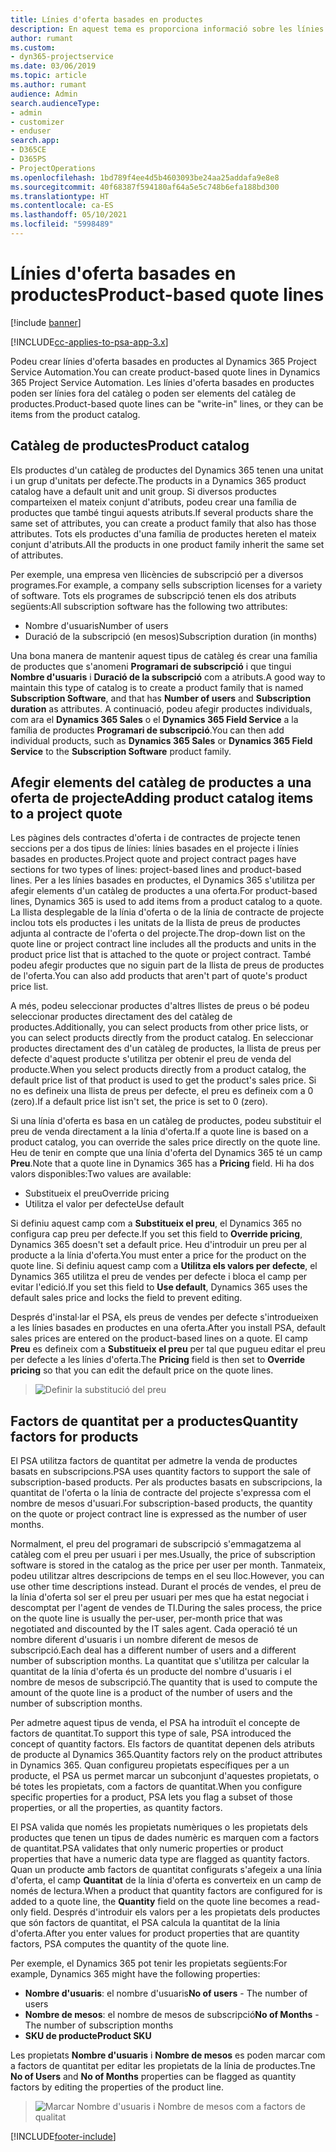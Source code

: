 ```yaml
---
title: Línies d'oferta basades en productes
description: En aquest tema es proporciona informació sobre les línies d'oferta basades en productes.
author: rumant
ms.custom:
- dyn365-projectservice
ms.date: 03/06/2019
ms.topic: article
ms.author: rumant
audience: Admin
search.audienceType:
- admin
- customizer
- enduser
search.app:
- D365CE
- D365PS
- ProjectOperations
ms.openlocfilehash: 1bd789f4ee4d5b4603093be24aa25addafa9e8e8
ms.sourcegitcommit: 40f68387f594180af64a5e5c748b6efa188bd300
ms.translationtype: HT
ms.contentlocale: ca-ES
ms.lasthandoff: 05/10/2021
ms.locfileid: "5998489"
---
```

# <a name="product-based-quote-lines"></a><span data-ttu-id="9a9c3-103">Línies d'oferta basades en productes</span><span class="sxs-lookup"><span data-stu-id="9a9c3-103">Product-based quote lines</span></span>

[!include [banner](../includes/psa-now-project-operations.md)]

[!INCLUDE[cc-applies-to-psa-app-3.x](../includes/cc-applies-to-psa-app-3x.md)]


<span data-ttu-id="9a9c3-104">Podeu crear línies d'oferta basades en productes al Dynamics 365 Project Service Automation.</span><span class="sxs-lookup"><span data-stu-id="9a9c3-104">You can create product-based quote lines in Dynamics 365 Project Service Automation.</span></span> <span data-ttu-id="9a9c3-105">Les línies d'oferta basades en productes poden ser línies fora del catàleg o poden ser elements del catàleg de productes.</span><span class="sxs-lookup"><span data-stu-id="9a9c3-105">Product-based quote lines can be "write-in" lines, or they can be items from the product catalog.</span></span>

## <a name="product-catalog"></a><span data-ttu-id="9a9c3-106">Catàleg de productes</span><span class="sxs-lookup"><span data-stu-id="9a9c3-106">Product catalog</span></span>

<span data-ttu-id="9a9c3-107">Els productes d'un catàleg de productes del Dynamics 365 tenen una unitat i un grup d'unitats per defecte.</span><span class="sxs-lookup"><span data-stu-id="9a9c3-107">The products in a Dynamics 365 product catalog have a default unit and unit group.</span></span> <span data-ttu-id="9a9c3-108">Si diversos productes comparteixen el mateix conjunt d'atributs, podeu crear una família de productes que també tingui aquests atributs.</span><span class="sxs-lookup"><span data-stu-id="9a9c3-108">If several products share the same set of attributes, you can create a product family that also has those attributes.</span></span> <span data-ttu-id="9a9c3-109">Tots els productes d'una família de productes hereten el mateix conjunt d'atributs.</span><span class="sxs-lookup"><span data-stu-id="9a9c3-109">All the products in one product family inherit the same set of attributes.</span></span>

<span data-ttu-id="9a9c3-110">Per exemple, una empresa ven llicències de subscripció per a diversos programes.</span><span class="sxs-lookup"><span data-stu-id="9a9c3-110">For example, a company sells subscription licenses for a variety of software.</span></span> <span data-ttu-id="9a9c3-111">Tots els programes de subscripció tenen els dos atributs següents:</span><span class="sxs-lookup"><span data-stu-id="9a9c3-111">All subscription software has the following two attributes:</span></span>

- <span data-ttu-id="9a9c3-112">Nombre d'usuaris</span><span class="sxs-lookup"><span data-stu-id="9a9c3-112">Number of users</span></span> 
- <span data-ttu-id="9a9c3-113">Duració de la subscripció (en mesos)</span><span class="sxs-lookup"><span data-stu-id="9a9c3-113">Subscription duration (in months)</span></span>

<span data-ttu-id="9a9c3-114">Una bona manera de mantenir aquest tipus de catàleg és crear una família de productes que s'anomeni **Programari de subscripció** i que tingui **Nombre d'usuaris** i **Duració de la subscripció** com a atributs.</span><span class="sxs-lookup"><span data-stu-id="9a9c3-114">A good way to maintain this type of catalog is to create a product family that is named **Subscription Software**, and that has **Number of users** and **Subscription duration** as attributes.</span></span> <span data-ttu-id="9a9c3-115">A continuació, podeu afegir productes individuals, com ara el **Dynamics 365 Sales** o el **Dynamics 365 Field Service** a la família de productes **Programari de subscripció**.</span><span class="sxs-lookup"><span data-stu-id="9a9c3-115">You can then add individual products, such as **Dynamics 365 Sales** or **Dynamics 365 Field Service** to the **Subscription Software** product family.</span></span>

## <a name="adding-product-catalog-items-to-a-project-quote"></a><span data-ttu-id="9a9c3-116">Afegir elements del catàleg de productes a una oferta de projecte</span><span class="sxs-lookup"><span data-stu-id="9a9c3-116">Adding product catalog items to a project quote</span></span>

<span data-ttu-id="9a9c3-117">Les pàgines dels contractes d'oferta i de contractes de projecte tenen seccions per a dos tipus de línies: línies basades en el projecte i línies basades en productes.</span><span class="sxs-lookup"><span data-stu-id="9a9c3-117">Project quote and project contract pages have sections for two types of lines: project-based lines and product-based lines.</span></span> <span data-ttu-id="9a9c3-118">Per a les línies basades en productes, el Dynamics 365 s'utilitza per afegir elements d'un catàleg de productes a una oferta.</span><span class="sxs-lookup"><span data-stu-id="9a9c3-118">For product-based lines, Dynamics 365 is used to add items from a product catalog to a quote.</span></span> <span data-ttu-id="9a9c3-119">La llista desplegable de la línia d'oferta o de la línia de contracte de projecte inclou tots els productes i les unitats de la llista de preus de productes adjunta al contracte de l'oferta o del projecte.</span><span class="sxs-lookup"><span data-stu-id="9a9c3-119">The drop-down list on the quote line or project contract line includes all the products and units in the product price list that is attached to the quote or project contract.</span></span> <span data-ttu-id="9a9c3-120">També podeu afegir productes que no siguin part de la llista de preus de productes de l'oferta.</span><span class="sxs-lookup"><span data-stu-id="9a9c3-120">You can also add products that aren't part of quote's product price list.</span></span>

<span data-ttu-id="9a9c3-121">A més, podeu seleccionar productes d'altres llistes de preus o bé podeu seleccionar productes directament des del catàleg de productes.</span><span class="sxs-lookup"><span data-stu-id="9a9c3-121">Additionally, you can select products from other price lists, or you can select products directly from the product catalog.</span></span> <span data-ttu-id="9a9c3-122">En seleccionar productes directament des d'un catàleg de productes, la llista de preus per defecte d'aquest producte s'utilitza per obtenir el preu de venda del producte.</span><span class="sxs-lookup"><span data-stu-id="9a9c3-122">When you select products directly from a product catalog, the default price list of that product is used to get the product's sales price.</span></span> <span data-ttu-id="9a9c3-123">Si no es defineix una llista de preus per defecte, el preu es defineix com a 0 (zero).</span><span class="sxs-lookup"><span data-stu-id="9a9c3-123">If a default price list isn't set, the price is set to 0 (zero).</span></span>

<span data-ttu-id="9a9c3-124">Si una línia d'oferta es basa en un catàleg de productes, podeu substituir el preu de venda directament a la línia d'oferta.</span><span class="sxs-lookup"><span data-stu-id="9a9c3-124">If a quote line is based on a product catalog, you can override the sales price directly on the quote line.</span></span> <span data-ttu-id="9a9c3-125">Heu de tenir en compte que una línia d'oferta del Dynamics 365 té un camp **Preu**.</span><span class="sxs-lookup"><span data-stu-id="9a9c3-125">Note that a quote line in Dynamics 365 has a **Pricing** field.</span></span> <span data-ttu-id="9a9c3-126">Hi ha dos valors disponibles:</span><span class="sxs-lookup"><span data-stu-id="9a9c3-126">Two values are available:</span></span>

- <span data-ttu-id="9a9c3-127">Substitueix el preu</span><span class="sxs-lookup"><span data-stu-id="9a9c3-127">Override pricing</span></span>  
- <span data-ttu-id="9a9c3-128">Utilitza el valor per defecte</span><span class="sxs-lookup"><span data-stu-id="9a9c3-128">Use default</span></span>

<span data-ttu-id="9a9c3-129">Si definiu aquest camp com a **Substitueix el preu**, el Dynamics 365 no configura cap preu per defecte.</span><span class="sxs-lookup"><span data-stu-id="9a9c3-129">If you set this field to **Override pricing**, Dynamics 365 doesn't set a default price.</span></span> <span data-ttu-id="9a9c3-130">Heu d'introduir un preu per al producte a la línia d'oferta.</span><span class="sxs-lookup"><span data-stu-id="9a9c3-130">You must enter a price for the product on the quote line.</span></span> <span data-ttu-id="9a9c3-131">Si definiu aquest camp com a **Utilitza els valors per defecte**, el Dynamics 365 utilitza el preu de vendes per defecte i bloca el camp per evitar l'edició.</span><span class="sxs-lookup"><span data-stu-id="9a9c3-131">If you set this field to **Use default**, Dynamics 365 uses the default sales price and locks the field to prevent editing.</span></span>

<span data-ttu-id="9a9c3-132">Després d'instal·lar el PSA, els preus de vendes per defecte s'introdueixen a les línies basades en productes en una oferta.</span><span class="sxs-lookup"><span data-stu-id="9a9c3-132">After you install PSA, default sales prices are entered on the product-based lines on a quote.</span></span> <span data-ttu-id="9a9c3-133">El camp **Preu** es defineix com a **Substitueix el preu** per tal que pugueu editar el preu per defecte a les línies d'oferta.</span><span class="sxs-lookup"><span data-stu-id="9a9c3-133">The **Pricing** field is then set to **Override pricing** so that you can edit the default price on the quote lines.</span></span>

> ![Definir la substitució del preu](media/basic-guide-10.png)
 
## <a name="quantity-factors-for-products"></a><span data-ttu-id="9a9c3-135">Factors de quantitat per a productes</span><span class="sxs-lookup"><span data-stu-id="9a9c3-135">Quantity factors for products</span></span>

<span data-ttu-id="9a9c3-136">El PSA utilitza factors de quantitat per admetre la venda de productes basats en subscripcions.</span><span class="sxs-lookup"><span data-stu-id="9a9c3-136">PSA uses quantity factors to support the sale of subscription-based products.</span></span> <span data-ttu-id="9a9c3-137">Per als productes basats en subscripcions, la quantitat de l'oferta o la línia de contracte del projecte s'expressa com el nombre de mesos d'usuari.</span><span class="sxs-lookup"><span data-stu-id="9a9c3-137">For subscription-based products, the quantity on the quote or project contract line is expressed as the number of user months.</span></span>

<span data-ttu-id="9a9c3-138">Normalment, el preu del programari de subscripció s'emmagatzema al catàleg com el preu per usuari i per mes.</span><span class="sxs-lookup"><span data-stu-id="9a9c3-138">Usually, the price of subscription software is stored in the catalog as the price per user per month.</span></span> <span data-ttu-id="9a9c3-139">Tanmateix, podeu utilitzar altres descripcions de temps en el seu lloc.</span><span class="sxs-lookup"><span data-stu-id="9a9c3-139">However, you can use other time descriptions instead.</span></span> <span data-ttu-id="9a9c3-140">Durant el procés de vendes, el preu de la línia d'oferta sol ser el preu per usuari per mes que ha estat negociat i descomptat per l'agent de vendes de TI.</span><span class="sxs-lookup"><span data-stu-id="9a9c3-140">During the sales process, the price on the quote line is usually the per-user, per-month price that was negotiated and discounted by the IT sales agent.</span></span> <span data-ttu-id="9a9c3-141">Cada operació té un nombre diferent d'usuaris i un nombre diferent de mesos de subscripció.</span><span class="sxs-lookup"><span data-stu-id="9a9c3-141">Each deal has a different number of users and a different number of subscription months.</span></span> <span data-ttu-id="9a9c3-142">La quantitat que s'utilitza per calcular la quantitat de la línia d'oferta és un producte del nombre d'usuaris i el nombre de mesos de subscripció.</span><span class="sxs-lookup"><span data-stu-id="9a9c3-142">The quantity that is used to compute the amount of the quote line is a product of the number of users and the number of subscription months.</span></span>

<span data-ttu-id="9a9c3-143">Per admetre aquest tipus de venda, el PSA ha introduït el concepte de factors de quantitat.</span><span class="sxs-lookup"><span data-stu-id="9a9c3-143">To support this type of sale, PSA introduced the concept of quantity factors.</span></span> <span data-ttu-id="9a9c3-144">Els factors de quantitat depenen dels atributs de producte al Dynamics 365.</span><span class="sxs-lookup"><span data-stu-id="9a9c3-144">Quantity factors rely on the product attributes in Dynamics 365.</span></span> <span data-ttu-id="9a9c3-145">Quan configureu propietats específiques per a un producte, el PSA us permet marcar un subconjunt d'aquestes propietats, o bé totes les propietats, com a factors de quantitat.</span><span class="sxs-lookup"><span data-stu-id="9a9c3-145">When you configure specific properties for a product, PSA lets you flag a subset of those properties, or all the properties, as quantity factors.</span></span>

<span data-ttu-id="9a9c3-146">El PSA valida que només les propietats numèriques o les propietats dels productes que tenen un tipus de dades numèric es marquen com a factors de quantitat.</span><span class="sxs-lookup"><span data-stu-id="9a9c3-146">PSA validates that only numeric properties or product properties that have a numeric data type are flagged as quantity factors.</span></span> <span data-ttu-id="9a9c3-147">Quan un producte amb factors de quantitat configurats s'afegeix a una línia d'oferta, el camp **Quantitat** de la línia d'oferta es converteix en un camp de només de lectura.</span><span class="sxs-lookup"><span data-stu-id="9a9c3-147">When a product that quantity factors are configured for is added to a quote line, the **Quantity** field on the quote line becomes a read-only field.</span></span> <span data-ttu-id="9a9c3-148">Després d'introduir els valors per a les propietats dels productes que són factors de quantitat, el PSA calcula la quantitat de la línia d'oferta.</span><span class="sxs-lookup"><span data-stu-id="9a9c3-148">After you enter values for product properties that are quantity factors, PSA computes the quantity of the quote line.</span></span>

<span data-ttu-id="9a9c3-149">Per exemple, el Dynamics 365 pot tenir les propietats següents:</span><span class="sxs-lookup"><span data-stu-id="9a9c3-149">For example, Dynamics 365 might have the following properties:</span></span> 

- <span data-ttu-id="9a9c3-150">**Nombre d'usuaris**: el nombre d'usuaris</span><span class="sxs-lookup"><span data-stu-id="9a9c3-150">**No of users** - The number of users</span></span> 
- <span data-ttu-id="9a9c3-151">**Nombre de mesos**: el nombre de mesos de subscripció</span><span class="sxs-lookup"><span data-stu-id="9a9c3-151">**No of Months** - The number of subscription months</span></span>
- <span data-ttu-id="9a9c3-152">**SKU de producte**</span><span class="sxs-lookup"><span data-stu-id="9a9c3-152">**Product SKU**</span></span> 

<span data-ttu-id="9a9c3-153">Les propietats **Nombre d'usuaris** i **Nombre de mesos** es poden marcar com a factors de quantitat per editar les propietats de la línia de productes.</span><span class="sxs-lookup"><span data-stu-id="9a9c3-153">Tne **No of Users** and **No of Months** properties can be flagged as quantity factors by editing the properties of the product line.</span></span> 

> ![Marcar Nombre d'usuaris i Nombre de mesos com a factors de qualitat](media/basic-guide-11.png)
 


[!INCLUDE[footer-include](../includes/footer-banner.md)]